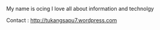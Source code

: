 My name is ocing
I love all about information and technolgy

Contact : http://tukangsapu7.wordpress.com
